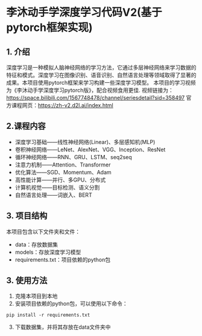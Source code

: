 # 李沐动手学深度学习代码V2(基于pytorch框架实现)
## 1. 介绍
深度学习是一种模拟人脑神经网络的学习方法，它通过多层神经网络来学习数据的特征和模式。深度学习在图像识别、语音识别、自然语言处理等领域取得了显著的成果。本项目使用pytorch框架来学习构建一些深度学习模型。
本项目的学习视频为《李沐动手学深度学习pytorch版》，配合视频食用更佳.
视频链接为：https://space.bilibili.com/1567748478/channel/seriesdetail?sid=358497
官方课程网页：https://zh-v2.d2l.ai/index.html
## 2.课程内容
- 深度学习基础——线性神经网络(Linear)、多层感知机(MLP)
- 卷积神经网络——LeNet、AlexNet、VGG、Inception、ResNet
- 循环神经网络——RNN、GRU、LSTM、seq2seq
- 注意力机制——Attention、Transformer
- 优化算法——SGD、Momentum、Adam
- 高性能计算——并行、多GPU、分布式
- 计算机视觉——目标检测、语义分割
- 自然语言处理——词嵌入、BERT
## 3. 项目结构
本项目包含以下文件夹和文件：
- data：存放数据集
- models：存放深度学习模型
- requirements.txt：项目依赖的python包

## 3. 使用方法
1. 克隆本项目到本地
2. 安装项目依赖的python包，可以使用以下命令：
```
pip install -r requirements.txt
```
3. 下载数据集，并将其存放在data文件夹中

